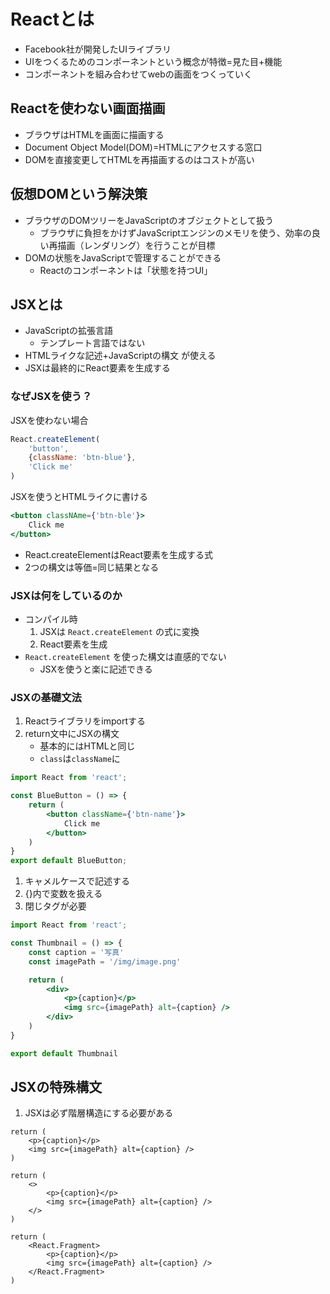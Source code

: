 # Reactとは
- Facebook社が開発したUIライブラリ
- UIをつくるためのコンポーネントという概念が特徴=見た目+機能
- コンポーネントを組み合わせてwebの画面をつくっていく

## Reactを使わない画面描画
- ブラウザはHTMLを画面に描画する
- Document Object Model(DOM)=HTMLにアクセスする窓口
- DOMを直接変更してHTMLを再描画するのはコストが高い
## 仮想DOMという解決策
- ブラウザのDOMツリーをJavaScriptのオブジェクトとして扱う
	- ブラウザに負担をかけずJavaScriptエンジンのメモリを使う、効率の良い再描画（レンダリング）を行うことが目標
- DOMの状態をJavaScriptで管理することができる
	- Reactのコンポーネントは「状態を持つUI」
## JSXとは
- JavaScriptの拡張言語
	- テンプレート言語ではない
- HTMLライクな記述+JavaScriptの構文 が使える
- JSXは最終的にReact要素を生成する
### なぜJSXを使う？
JSXを使わない場合
```jsx
React.createElement(
	'button',
	{className: 'btn-blue'},
	'Click me'
)
```

JSXを使うとHTMLライクに書ける
```jsx
<button classNAme={'btn-ble'}>
	Click me
</button>
```

- React.createElementはReact要素を生成する式
- 2つの構文は等価=同じ結果となる

### JSXは何をしているのか
- コンパイル時
	1. JSXは `React.createElement` の式に変換
	2. React要素を生成
-  `React.createElement` を使った構文は直感的でない
	- JSXを使うと楽に記述できる

### JSXの基礎文法
1. Reactライブラリをimportする
2. return文中にJSXの構文
	- 基本的にはHTMLと同じ
	- `class`は`className`に

```jsx
import React from 'react';

const BlueButton = () => {
	return (
		<button className={'btn-name'}>
			Click me
		</button>
	)
}
export default BlueButton;
```

1. キャメルケースで記述する
2. {}内で変数を扱える
3. 閉じタグが必要

```jsx
import React from 'react';

const Thumbnail = () => {
	const caption = '写真'
	const imagePath = '/img/image.png'

	return (
		<div>
			<p>{caption}</p>
			<img src={imagePath} alt={caption} />
		</div>
	)
}

export default Thumbnail
```

## JSXの特殊構文
1. JSXは必ず階層構造にする必要がある

```jsx:Error
return (
	<p>{caption}</p>
	<img src={imagePath} alt={caption} />
)
```

```jsx:ok
return (
	<>
		<p>{caption}</p>
		<img src={imagePath} alt={caption} />
	</>
)
```

```jsx:ok
return (
	<React.Fragment>
		<p>{caption}</p>
		<img src={imagePath} alt={caption} />
	</React.Fragment>
)
```

